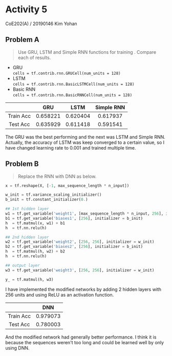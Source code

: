 # Activity 5
CoE202(A) / 20190146 Kim Yohan

## Problem A
> Use GRU, LSTM and Simple RNN functions for training . Compare each of results.

* GRU  
`cells = tf.contrib.rnn.GRUCell(num_units = 128)`
* LSTM  
`cells = tf.contrib.rnn.BasicLSTMCell(num_units = 128)`
* Basic RNN  
`cells = tf.contrib.rnn.BasicRNNCell(num_units = 128)`

|           |   GRU   |   LSTM   | Simple RNN |
|:---------:|:-------:|:--------:|:----------:|
| Train Acc | 0.658221| 0.620404 |  0.617937  |
| Test Acc  | 0.635929| 0.611418 |  0.591541  |

The GRU was the best performing and the next was LSTM and Simple RNN.
Actually, the accuracy of LSTM was keep converged to a certain value,
so I have changed learning rate to 0.001 and trained multiple time.

## Problem B
> Replace the RNN with DNN as below.

```py
x = tf.reshape(X, [-1, max_sequence_length * n_input])

w_init = tf.variance_scaling_initializer()
b_init = tf.constant_initializer(0.)

## 1st hidden layer
w1 = tf.get_variable('weight1', [max_sequence_length * n_input, 256], initializer = w_init)  # weight for 1st hidden layer which have 256 units
b1 = tf.get_variable('biases1', [256], initializer = b_init)                                 # bias for 1st hidden layer which have 256 units
h  = tf.matmul(x, w1) + b1                                                                   # matrix multiplication
h  = tf.nn.relu(h)                                                                           # relu activation

## 2nd hidden layer
w2 = tf.get_variable('weight2', [256, 256], initializer = w_init)                            # weight for 2nd hidden layer which have 256 units
b2 = tf.get_variable('biases2', [256], initializer = b_init)                                 # bias for 2nd hidden layer which have 256 units
h  = tf.matmul(h, w2) + b2                                                                   # matrix multiplication
h  = tf.nn.relu(h)                                                                           # relu activation

## output layer
w3 = tf.get_variable('weight3', [256, 256], initializer = w_init)                            # weight for output layer which have 256 units

y_ = tf.matmul(h, w3)
```
I have implemented the modified networks by adding 2 hidden layers with 256 units
and using ReLU as an activation function.

|           |   DNN    |
|:---------:|:--------:|
| Train Acc | 0.979073 |
| Test Acc  | 0.780003 |

And the modified network had generally better performance.
I think it is because the sequences weren't too long and
could be learned well by only using DNN.
